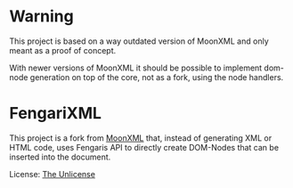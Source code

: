 Warning
=======

This project is based on a way outdated version of MoonXML and only meant as a proof of concept.

With newer versions of MoonXML it should be possible to implement dom-node generation on top of the core, not as a fork, using the node handlers.

FengariXML
==========

This project is a fork from [MoonXML](//github.com/darkwiiplayer/moonxml) that, instead of generating XML or HTML code, uses Fengaris API to directly create DOM-Nodes that can be inserted into the document.

License: [The Unlicense](//unlicense.org)
